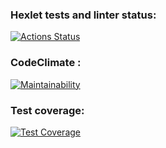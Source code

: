 ### Hexlet tests and linter status:
[![Actions Status](https://github.com/deaniway/python-project-52/actions/workflows/hexlet-check.yml/badge.svg)](https://github.com/deaniway/python-project-52/actions)

### CodeClimate :
[![Maintainability](https://api.codeclimate.com/v1/badges/bb4dbe222e082f04cd20/maintainability)](https://codeclimate.com/github/deaniway/python-project-52/maintainability)

### Test coverage:
[![Test Coverage](https://api.codeclimate.com/v1/badges/bb4dbe222e082f04cd20/test_coverage)](https://codeclimate.com/github/deaniway/python-project-52/test_coverage)
